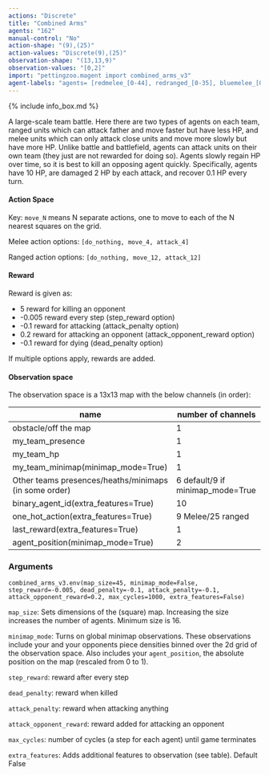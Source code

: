```yaml
---
actions: "Discrete"
title: "Combined Arms"
agents: "162"
manual-control: "No"
action-shape: "(9),(25)"
action-values: "Discrete(9),(25)"
observation-shape: "(13,13,9)"
observation-values: "[0,2]"
import: "pettingzoo.magent import combined_arms_v3"
agent-labels: "agents= [redmelee_[0-44], redranged_[0-35], bluemelee_[0-44], blueranged_[0-35]]"
---
```


{% include info_box.md %}



A large-scale team battle. Here there are two types of agents on each team, ranged units which can attack father and move faster but have less HP, and melee units which can only attack close units and move more slowly but have more HP. Unlike battle and battlefield, agents can attack units on their own team (they just are not rewarded for doing so). Agents slowly regain HP over time, so it is best to kill an opposing agent quickly. Specifically, agents have 10 HP, are damaged 2 HP by each attack, and recover 0.1 HP every turn.

#### Action Space

Key: `move_N` means N separate actions, one to move to each of the N nearest squares on the grid.

Melee action options: `[do_nothing, move_4, attack_4]`

Ranged action options: `[do_nothing, move_12, attack_12]`

#### Reward

Reward is given as:

* 5 reward for killing an opponent
* -0.005 reward every step (step_reward option)
* -0.1 reward for attacking (attack_penalty option)
* 0.2 reward for attacking an opponent (attack_opponent_reward option)
* -0.1 reward for dying (dead_penalty option)

If multiple options apply, rewards are added.


#### Observation space

The observation space is a 13x13 map with the below channels (in order):

name | number of channels
--- | ---
obstacle/off the map| 1
my_team_presence| 1
my_team_hp| 1
my_team_minimap(minimap_mode=True)| 1
Other teams presences/heaths/minimaps (in some order) | 6 default/9 if minimap_mode=True
binary_agent_id(extra_features=True)| 10
one_hot_action(extra_features=True)| 9 Melee/25 ranged
last_reward(extra_features=True)| 1
agent_position(minimap_mode=True)| 2


### Arguments

```
combined_arms_v3.env(map_size=45, minimap_mode=False, step_reward=-0.005, dead_penalty=-0.1, attack_penalty=-0.1, attack_opponent_reward=0.2, max_cycles=1000, extra_features=False)
```

`map_size`: Sets dimensions of the (square) map. Increasing the size increases the number of agents. Minimum size is 16.

`minimap_mode`: Turns on global minimap observations. These observations include your and your opponents piece densities binned over the 2d grid of the observation space. Also includes your `agent_position`, the absolute position on the map (rescaled from 0 to 1).


`step_reward`:  reward after every step

`dead_penalty`:  reward when killed

`attack_penalty`:  reward when attacking anything

`attack_opponent_reward`:  reward added for attacking an opponent

`max_cycles`:  number of cycles (a step for each agent) until game terminates

`extra_features`: Adds additional features to observation (see table). Default False
